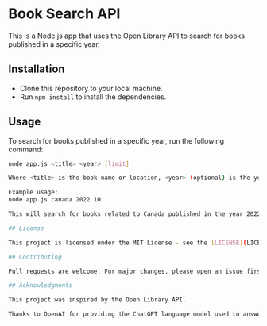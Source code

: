 # Book Search API

This is a Node.js app that uses the Open Library API to search for books published in a specific year.

## Installation
- Clone this repository to your local machine.
- Run `npm install` to install the dependencies.

## Usage
To search for books published in a specific year, run the following command:

```bash
node app.js <title> <year> [limit]

Where <title> is the book name or location, <year> (optional) is the year you want to search for, and [limit] (optional) is the maximum number of results to return (default is 5).

Example usage:
node app.js canada 2022 10

This will search for books related to Canada published in the year 2022 and return a maximum of 10 results.

## License

This project is licensed under the MIT License - see the [LICENSE](LICENSE) file for details.

## Contributing

Pull requests are welcome. For major changes, please open an issue first to discuss what you would like to change. Please make sure to update tests as appropriate.

## Acknowledgments

This project was inspired by the Open Library API.

Thanks to OpenAI for providing the ChatGPT language model used to answer your questions.
